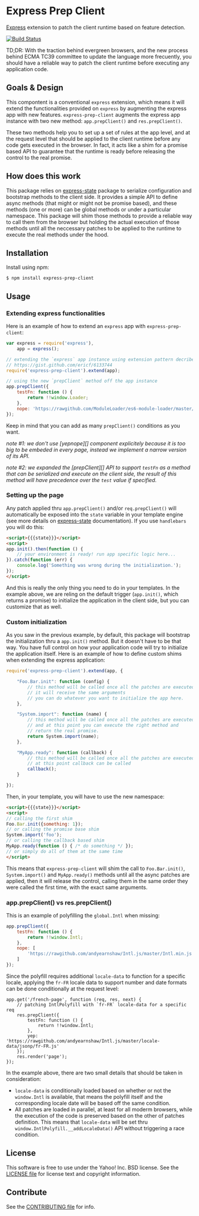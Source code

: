 Express Prep Client
===================

[Express][] extension to patch the client runtime based on feature detection.

[![Build Status](https://travis-ci.org/yahoo/express-prep-client.png?branch=master)][Build Status]

TD;DR: With the traction behind evergreen browsers, and the new process behind ECMA TC39 committee to update the language more frecuently, you should have a reliable way to patch the client runtime before executing any application code.

[Express]: https://github.com/visionmedia/express
[express-state]: https://github.com/yahoo/express-state
[Build Status]: https://travis-ci.org/yahoo/express-prep-client


Goals & Design
--------------

This compontent is a conventional `express` extension, which means it will extend the functionalities provided on `express` by augmenting the express app with new features. `express-prep-client` augments the express app instance with two new method: `app.prepClient()` and `res.prepClient()`.

These two methods help you to set up a set of rules at the app level, and at the request level that should be applied to the client runtime before any code gets executed in the browser. In fact, it acts like a shim for a promise based API to guarantee that the runtime is ready before releasing the control to the real promise.

How does this work
------------------

This package relies on [express-state][] package to serialize configuration and bootstrap methods to the client side. It provides a simple API to define async methods (that might or might not be promise based), and these methods (one or more) can be global methods or under a particular namespace. This package will shim those methods to provide a reliable way to call them from the browser but holding the actual execution of those methods until all the neccessary patches to be applied to the runtime to execute the real methods under the hood.


Installation
------------

Install using npm:

```shell
$ npm install express-prep-client
```


Usage
-----

### Extending express functionalities

Here is an example of how to extend an `express` app with `express-prep-client`:

```js
var express = require('express'),
    app = express();

// extending the `express` app instance using extension pattern decribed here:
// https://gist.github.com/ericf/6133744
require('express-prep-client').extend(app);

// using the new `prepClient` method off the app instance
app.prepClient({
    testFn: function () {
        return !!window.Loader;
    },
    nope: 'https://rawgithub.com/ModuleLoader/es6-module-loader/master/dist/es6-module-loader.js'
});
```

Keep in mind that you can add as many `prepClient()` conditions as you want.

_note #1: we don't use [yepnope][] component explicitely because it is too big to be embeded in every page, instead we implement a narrow version of its API._

_note #2: we expanded the [prepClient][] API to support `testFn` as a method that can be serialized and execute on the client side, the result of this method will have precedence over the `test` value if specified._


### Setting up the page

Any patch applied thru `app.prepClient()` and/or `req.prepClient()` will automatically be exposed into the `state` variable in your template engine (see more details on [express-state][] documentation). If you use `handlebars` you will do this:

```html
<script>{{{state}}}</script>
<script>
app.init().then(function () {
    // your environment is ready! run app specific logic here...
}).catch(function (err) {
    console.log('Something was wrong during the initialization.');
});
</script>
```

And this is really the only thing you need to do in your templates. In the example above, we are reling on the default trigger (`app.init()`, which returns a promise) to initialize the application in the client side, but you can customize that as well.

### Custom initialization

As you saw in the previous example, by default, this package will bootstrap the initialization thru a `app.init()` method. But it doesn't have to be that way. You have full control on how your application code will try to initialize the application itself. Here is an example of how to define custom shims when extending the express application:

```js
require('express-prep-client').extend(app, {

    "Foo.Bar.init": function (config) {
        // this method will be called once all the patches are executed
        // it will receive the same arguments
        // you can do whatever you want to initialize the app here.
    },

    "System.import": function (name) {
        // this method will be called once all the patches are executed
        // and at this point you can execute the right method and
        // return the real promise.
        return System.import(name);
    },

    "MyApp.ready": function (callback) {
        // this method will be called once all the patches are executed
        // at this point callback can be called
        callback();
    }

});
```

Then, in your template, you will have to use the new namespace:

```html
<script>{{{state}}}</script>
<script>
// calling the first shim
Foo.Bar.init({something: 1});
// or calling the promise base shim
System.import('foo');
// or calling the callback based shim
MyApp.ready(function () { /* do something */ });
// or simply do all of them at the same time
</script>
```

This means that `express-prep-client` will shim the call to `Foo.Bar.init()`, `System.import()` and `MyApp.ready()` methods until all the async patches are applied, then it will release the control, calling them in the same order they were called the first time, with the exact same arguments.


### app.prepClient() vs res.prepClient()

This is an example of polyfilling the `global.Intl` when missing:

```js
app.prepClient({
    testFn: function () {
        return !!window.Intl;
    },
    nope: [
        'https://rawgithub.com/andyearnshaw/Intl.js/master/Intl.min.js'
    ]
});
```

Since the polyfill requires additional `locale-data` to function for a specific locale, applying the `fr-FR` locale data to support number and date formats can be done conditionally at the request level:

```
app.get('/french-page', function (req, res, next) {
    // patching IntlPolyfill with `fr-FR` locale-data for a specific req
    res.prepClient({
        testFn: function () {
            return !!window.Intl;
        },
        yep: 'https://rawgithub.com/andyearnshaw/Intl.js/master/locale-data/jsonp/fr-FR.js'
    });
    res.render('page');
});
```

In the example above, there are two small details that should be taken in consideration:

 * `locale-data` is conditionally loaded based on whether or not the `window.Intl` is available, that means the polyfill itself and the corresponding locale date will be based off the same condition.
 * All patches are loaded in parallel, at least for all moderm browsers, while the execution of the code is preserved based on the other of patches definition. This means that `locale-data` will be set thru `window.IntlPolyfill.__addLocaleData()` API without triggering a race condition.


License
-------

This software is free to use under the Yahoo! Inc. BSD license.
See the [LICENSE file][] for license text and copyright information.

[LICENSE file]: https://github.com/yahoo/express-prep-client/blob/master/LICENSE.md


Contribute
----------

See the [CONTRIBUTING file][] for info.

[CONTRIBUTING file]: https://github.com/yahoo/express-prep-client/blob/master/CONTRIBUTING.md
